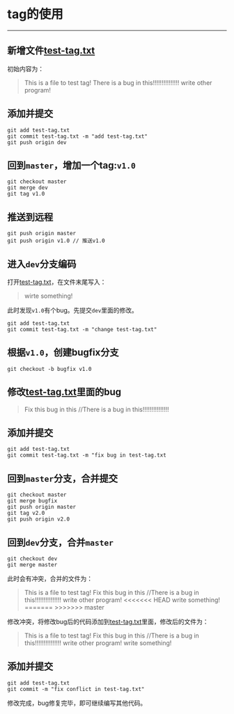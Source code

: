 # tag的使用
****
## 新增文件[test-tag.txt](resources/test-tag.txt)
初始内容为：
> This is a file to test tag!
> There is a bug in this!!!!!!!!!!!!!!!
> write other program!

## 添加并提交
```
git add test-tag.txt
git commit test-tag.txt -m "add test-tag.txt"
git push origin dev
```
## 回到`master`，增加一个tag:`v1.0`
```
git checkout master
git merge dev
git tag v1.0
```
## 推送到远程
```
git push origin master
git push origin v1.0 // 推送v1.0
```
## 进入`dev`分支编码
打开[test-tag.txt](resources/test-tag.txt)，在文件末尾写入：
> wirte something!

此时发现`v1.0`有个bug。先提交`dev`里面的修改。
```
git add test-tag.txt
git commit test-tag.txt -m "change test-tag.txt"
```
## 根据`v1.0`，创建bugfix分支
`git checkout -b bugfix v1.0`
## 修改[test-tag.txt](resources/test-tag.txt)里面的bug
> Fix this bug in this //There is a bug in this!!!!!!!!!!!!!!!

## 添加并提交
```
git add test-tag.txt
git commit test-tag.txt -m "fix bug in test-tag.txt
```
## 回到`master`分支，合并提交
```
git checkout master
git merge bugfix
git push origin master
git tag v2.0
git push origin v2.0
```
## 回到`dev`分支，合并`master`
```
git checkout dev
git merge master
```
此时会有冲突，合并的文件为：

> This is a file to test tag!
> Fix this bug in this //There is a bug in this!!!!!!!!!!!!!!!
> write other program!
> <<<<<<< HEAD
> write something!
> \=======
> \>>>>>>> master

修改冲突，将修改bug后的代码添加到[test-tag.txt](resources/test-tag.txt)里面，修改后的文件为：

> This is a file to test tag!
> Fix this bug in this //There is a bug in this!!!!!!!!!!!!!!!
> write other program!
> write something!

## 添加并提交
```
git add test-tag.txt
git commit -m "fix conflict in test-tag.txt"
```
修改完成，bug修复完毕，即可继续编写其他代码。
